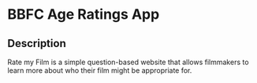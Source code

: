 # BBFC Age Ratings App

## Description

Rate my Film is a simple question-based website that allows filmmakers to learn more about who their film might be appropriate for.
